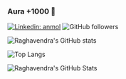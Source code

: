 ### Aura +1000 👋
[![Linkedin: anmol](https://img.shields.io/badge/-Raghavendra-blue?style=flat-square&logo=Linkedin&logoColor=white&link=https://www.linkedin.com/in/ragha-rao/)](https://www.linkedin.com/in/ragha-rao/)
![GitHub followers](https://img.shields.io/github/followers/ragharao314159?label=Follow&style=social)

<!--
**RaghaRao314159/RaghaRao314159** is a ✨ _special_ ✨ repository because its `README.md` (this file) appears on your GitHub profile.

Here are some ideas to get you started:

- 🔭 I’m currently working on ...
- 🌱 I’m currently learning ...
- 👯 I’m looking to collaborate on ...
- 🤔 I’m looking for help with ...
- 💬 Ask me about ...
- 📫 How to reach me: ...
- 😄 Pronouns: ...
- ⚡ Fun fact: ...
-->

![Raghavendra's GitHub stats](https://github-readme-stats.vercel.app/api?username=ragharao314159&show_icons=true&theme=radical&show=reviews,discussions_started,discussions_answered,prs_merged,prs_merged_percentage)

![Top Langs](https://github-readme-stats.vercel.app/api/top-langs/?username=ragharao314159&hide_progress=falseshow_icons=true&theme=radical)

<img src="https://github-readme-streak-stats.herokuapp.com/?user=ragharao314159&theme=tokyonight&hide_border=true" alt="Raghavendra's GitHub Stats" />
